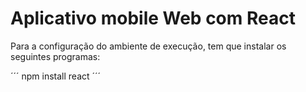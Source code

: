 <h1>Aplicativo mobile Web com React</h1>

Para a configuração do ambiente de execução, tem que instalar os seguintes programas:

´´´
npm install react
´´´
